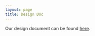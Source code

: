 ```yaml
---
layout: page
title: Design Doc
---
```


Our design document can be found [here](https://docs.google.com/document/d/1eOaBpy9N2_f06lIAjn24xjpkRnyt1cN2907sGvdsSEI/edit#).

